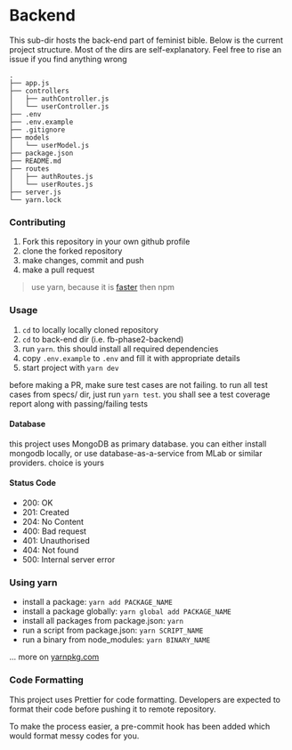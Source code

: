 # Backend

This sub-dir hosts the back-end part of feminist bible. Below is the current
project structure. Most of the dirs are self-explanatory. Feel free to rise an
issue if you find anything wrong

```
.
├── app.js
├── controllers
│   ├── authController.js
│   └── userController.js
├── .env
├── .env.example
├── .gitignore
├── models
│   └── userModel.js
├── package.json
├── README.md
├── routes
│   ├── authRoutes.js
│   └── userRoutes.js
├── server.js
└── yarn.lock
```

### Contributing

1. Fork this repository in your own github profile
2. clone the forked repository
3. make changes, commit and push
4. make a pull request

> use yarn, because it is [faster](https://www.cubui.com/blog/javascript/why-yarn-is-better-than-npm/) then npm

### Usage

1. `cd` to locally locally cloned repository
2. `cd` to back-end dir (i.e. fb-phase2-backend)
3. run `yarn`. this should install all required dependencies
4. copy `.env.example` to `.env` and fill it with appropriate details
5. start project with `yarn dev`

before making a PR, make sure test cases are not failing. to run all test cases
from specs/ dir, just run `yarn test`. you shall see a test coverage report
along with passing/failing tests

#### Database

this project uses MongoDB as primary database. you can either install mongodb
locally, or use database-as-a-service from MLab or similar providers. choice is
yours

#### Status Code

- 200: OK
- 201: Created
- 204: No Content
- 400: Bad request
- 401: Unauthorised
- 404: Not found
- 500: Internal server error

### Using yarn

- install a package: `yarn add PACKAGE_NAME`
- install a package globally: `yarn global add PACKAGE_NAME`
- install all packages from package.json: `yarn`
- run a script from package.json: `yarn SCRIPT_NAME`
- run a binary from node_modules: `yarn BINARY_NAME`

... more on [yarnpkg.com](https://yarnpkg.com/)

### Code Formatting

This project uses Prettier for code formatting. Developers are expected to
format their code before pushing it to remote repository.

To make the process easier, a pre-commit hook has been added which would format
messy codes for you.
